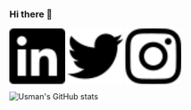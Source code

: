 ### Hi there 👋

<a href="https://www.linkedin.com/in/usmangill/" target="blank"><img align="center" src="linkedin.svg" height="100" /></a>
<a href="https://twitter.com/usmangillx" target="blank"><img align="center" src="twitter.svg" height="100" /></a>
<a href="https://www.instagram.com/usmangillx/" target="blank"><img align="center" src="instagram.svg" height="100" /></a>

![Usman's GitHub stats](https://github-readme-stats.vercel.app/api?username=UsmanGill-UG&show_icons=true&theme=radical)

<!--
**UsmanGill-UG/UsmanGill-UG** is a ✨ _special_ ✨ repository because its `README.md` (this file) appears on your GitHub profile.

Here are some ideas to get you started:

- 🔭 I’m currently working on ...
- 🌱 I’m currently learning ...
- 👯 I’m looking to collaborate on ...
- 🤔 I’m looking for help with ...
- 💬 Ask me about ...
- 📫 How to reach me: ...
- 😄 Pronouns: ...
- ⚡ Fun fact: ...
-->
